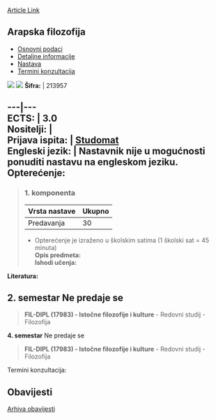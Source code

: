 [Article Link](https://www.fhs.hr/predmet/arafil)

## Arapska filozofija
  * [Osnovni podaci](https://www.fhs.hr/predmet/arafil#v1id-523727_704733_1_0 "Osnovni podaci")
  * [Detaljne informacije](https://www.fhs.hr/predmet/arafil#v1id-523727_704733_1_1 "Detaljne informacije")
  * [Nastava](https://www.fhs.hr/predmet/arafil#v1id-523727_704733_1_2 "Nastava")
  * [Termini konzultacija](https://www.fhs.hr/predmet/arafil#v1id-523727_704733_1_3 "Termini konzultacija")


[![](https://www.fhs.hr/img/flags/gif/hr.gif)](https://www.fhs.hr/predmet/arafil) [![](https://www.fhs.hr/img/flags/gif/gb.gif)](https://www.fhs.hr/en/course/araphi)
**Šifra:** |  213957  
  
---|---  
**ECTS:** |  3.0   
**Nositelji:** |   
**Prijava ispita:** |  [Studomat](http://www.isvu.hr/studomat)  
**Engleski jezik:** |  Nastavnik nije u mogućnosti ponuditi nastavu na engleskom jeziku.   
**Opterećenje:**  
---  
> ### 1. komponenta
> | Vrsta nastave | Ukupno  
> ---|---  
> Predavanja | 30  
> * Opterećenje je izraženo u školskim satima (1 školski sat = 45 minuta)   
**Opis predmeta:**  
> **Ishodi učenja:**  

  
**Literatura:**  

  
**2. semestar** Ne predaje se  
---  
> **FIL-DIPL (17983) - Istočne filozofije i kulture** - Redovni studij - Filozofija  
>   
  
**4. semestar** Ne predaje se  
> **FIL-DIPL (17983) - Istočne filozofije i kulture** - Redovni studij - Filozofija  
>   
Termini konzultacija: 


## Obavijesti
[Arhiva obavijesti](https://www.fhs.hr/predmet/arafil?@=21ci9#news_120733 "Arhiva obavijesti")
